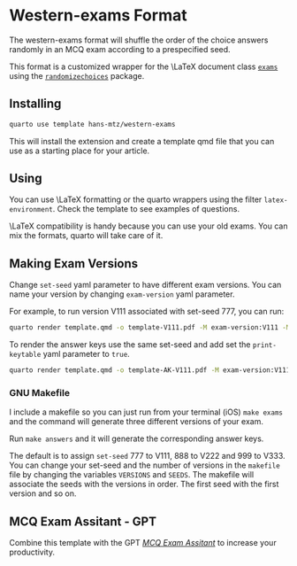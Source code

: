 # Western-exams Format

The western-exams format will shuffle the order of the choice answers randomly in an MCQ exam according to a prespecified seed. 

This format is a customized wrapper for the \LaTeX document class [`exams`](https://ctan.org/pkg/exam) using the [`randomizechoices`](https://ctan.org/pkg/exam-randomizechoices) package. 

## Installing

```bash
quarto use template hans-mtz/western-exams
```

This will install the extension and create a template qmd file that you can use as a starting place for your article.

## Using

You can use \LaTeX formatting or the quarto wrappers using the filter `latex-environment`. Check the template to see examples of questions.

\LaTeX compatibility is handy because you can use your old exams. You can mix the formats, quarto will take care of it.

## Making Exam Versions

Change `set-seed` yaml parameter to have different exam versions. You can name your version by changing `exam-version` yaml parameter.

For example, to run version V111 associated with set-seed 777, you can run:

```bash
quarto render template.qmd -o template-V111.pdf -M exam-version:V111 -M set-seed:777
```
To render the answer keys use the same set-seed and add set the `print-keytable` yaml parameter to `true`. 

```bash
quarto render template.qmd -o template-AK-V111.pdf -M exam-version:V111 -M set-seed:777 -M print-keytable:true
```

### GNU Makefile

I include a makefile so you can just run from your terminal (iOS) `make exams` and the command will generate three different versions of your exam.

Run `make answers` and it will generate the corresponding answer keys.

The default is to assign `set-seed` 777 to V111, 888 to V222 and 999 to V333. You can change your set-seed and the number of versions in the `makefile` file by changing the variables `VERSIONS` and `SEEDS`. The makefile will associate the seeds with the versions in order. The first seed with the first version and so on.

## MCQ Exam Assitant - GPT

Combine this template with the GPT [*MCQ Exam Assitant*](https://chat.openai.com/g/g-XSiym5xEf-mcq-exam-assistant) to increase your productivity.